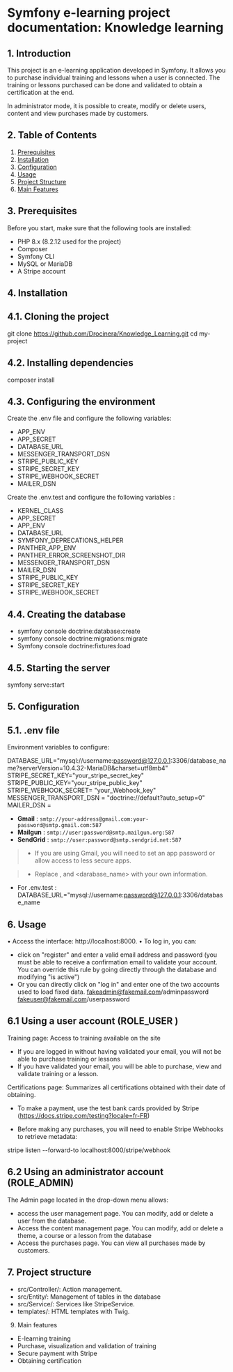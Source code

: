 # Symfony e-learning project documentation: Knowledge learning

## 1. Introduction

This project is an e-learning application developed in
Symfony. It allows you to purchase individual training and lessons when a user is connected. The training or lessons purchased can be done and validated to obtain a certification at the end.

In administrator mode, it is possible to create, modify or delete users, content and view purchases made by customers.

## 2. Table of Contents

1. [Prerequisites](#prerequisites)
2. [Installation](#installation)
3. [Configuration](#configuration)
4. [Usage](#usage)
5. [Project Structure](#project-structure)
6. [Main Features](#main-features)

## 3. Prerequisites

Before you start, make sure that the following tools are
installed:
- PHP 8.x (8.2.12 used for the project)
- Composer
- Symfony CLI
- MySQL or MariaDB
- A Stripe account

## 4. Installation

## 4.1. Cloning the project

git clone https://github.com/Drocinera/Knowledge_Learning.git
cd my-project

## 4.2. Installing dependencies

composer install

## 4.3. Configuring the environment

Create the .env file and configure the following variables:

- APP_ENV 
- APP_SECRET 
- DATABASE_URL 
- MESSENGER_TRANSPORT_DSN 
- STRIPE_PUBLIC_KEY 
- STRIPE_SECRET_KEY 
- STRIPE_WEBHOOK_SECRET 
- MAILER_DSN 

Create the .env.test and configure the following variables :

- KERNEL_CLASS 
- APP_SECRET 
- APP_ENV 
- DATABASE_URL 
- SYMFONY_DEPRECATIONS_HELPER 
- PANTHER_APP_ENV 
- PANTHER_ERROR_SCREENSHOT_DIR 
- MESSENGER_TRANSPORT_DSN 
- MAILER_DSN 
- STRIPE_PUBLIC_KEY 
- STRIPE_SECRET_KEY 
- STRIPE_WEBHOOK_SECRET 

## 4.4. Creating the database

- symfony console doctrine:database:create
- symfony console doctrine:migrations:migrate
- Symfony console doctrine:fixtures:load

## 4.5. Starting the server

symfony serve:start

## 5. Configuration
## 5.1. .env file

Environment variables to configure:

DATABASE_URL="mysql://username:password@127.0.0.1:3306/database_name?serverVersion=10.4.32-MariaDB&charset=utf8mb4"
STRIPE_SECRET_KEY="your_stripe_secret_key"
STRIPE_PUBLIC_KEY="your_stripe_public_key"
STRIPE_WEBHOOK_SECRET= "your_Webhook_key"
MESSENGER_TRANSPORT_DSN = "doctrine://default?auto_setup=0"
MAILER_DSN =
- **Gmail** : `smtp://your-address@gmail.com:your-password@smtp.gmail.com:587`
- **Mailgun** : `smtp://user:password@smtp.mailgun.org:587`
- **SendGrid** : `smtp://user:password@smtp.sendgrid.net:587`

> - If you are using Gmail, you will need to set an app password or allow access to less secure apps.

> - Replace <username>, <password> and <darabase_name> with your own information.

- For .env.test : 
DATABASE_URL="mysql://username:password@127.0.0.1:3306/database_name

## 6. Usage

• Access the interface: http://localhost:8000.
• To log in, you can:
- click on "register" and enter a valid email address and password (you must be able to receive a confirmation email to validate your account. You can override this rule by going directly through the database and modifying "is active")
- Or you can directly click on "log in" and enter one of the two accounts used to load fixed data.
fakeadmin@fakemail.com/adminpassword
fakeuser@fakemail.com/userpassword

## 6.1 Using a user account (ROLE_USER )

Training page: Access to training available on the site

- If you are logged in without having validated your email, you will not be able to purchase training or lessons
- If you have validated your email, you will be able to purchase, view and validate training or a lesson.

Certifications page: Summarizes all certifications obtained with their date of obtaining.

- To make a payment, use the test bank cards provided by Stripe (https://docs.stripe.com/testing?locale=fr-FR)

- Before making any purchases, you will need to enable Stripe Webhooks to retrieve metadata:

stripe listen --forward-to localhost:8000/stripe/webhook

## 6.2 Using an administrator account (ROLE_ADMIN)

The Admin page located in the drop-down menu allows:

- access the user management page. You can modify, add or delete a user from the database.
- Access the content management page. You can modify, add or delete a theme, a course or a lesson from the database
- Access the purchases page. You can view all purchases made by customers.

## 7. Project structure

- src/Controller/: Action management.
- src/Entity/: Management of tables in the database
- src/Service/: Services like StripeService.
- templates/: HTML templates with Twig.

9. Main features

- E-learning training
- Purchase, visualization and validation of training
- Secure payment with Stripe
- Obtaining certification
